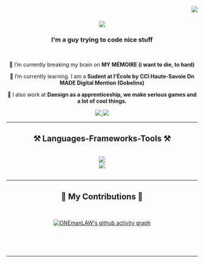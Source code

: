 <img align="right" src="https://visitor-badge.laobi.icu/badge?page_id=ONEmanLAW.ONEmanLAW" />

<h1 align="center">
    <img src="https://readme-typing-svg.herokuapp.com/?font=Righteous&size=35&center=true&color=F4D644&vCenter=true&width=500&height=70&duration=4000&lines=I'm+Hugo+Culot+👋;I+CODE!;" />
</h1>

<h3 align="center">I'm a guy trying to code nice stuff</h3>

<br/>

<div align="center">
 
 🔭 I’m currently breaking my brain on **MY MÉMOIRE (i want to die, to hard)**
 
 🌱 I’m currently learning. I am a **Sudent at l'École by CCI Haute-Savoie Dn MADE Digital Mention (Gobelins)**

 👔 I also work at **Daesign as a apprenticeship, we make serious games and a lot of cool things.**

     


 </div>
 
<div align="center"> 
<!--   <a href="https://linkedin.com/in/hugoculot-dev" target="_blank">
    <img src="https://img.shields.io/badge/LinkedIn-0077B5?style=for-the-badge&logo=linkedin&logoColor=white" target="_blank" />
  </a> -->
  <a href="https://hugo-culot.vercel.app" target="_blank">
     <img src="https://img.shields.io/badge/Portfolio-FF5722?style=for-the-badge&logo=todoist&logoColor=white" target="_blank" />
  </a>
   <a href="mailto:hugoculot.dev@gmail.com">
    <img src="https://img.shields.io/badge/Gmail-333333?style=for-the-badge&logo=gmail&logoColor=red" />
  </a>
</div>

 <hr/>
 
<h2 align="center">⚒️ Languages-Frameworks-Tools ⚒️</h2>
<br/>
<div align="center">
    <img src="https://skillicons.dev/icons?i=vscode,unity,figma,github,git,powershell,vercel"/>
    <br>
    <img src="https://skillicons.dev/icons?i=html,css,javascript,p5js,nodejs,vue,angular,vite,pinia,php,mysql,cs"/><br>
</div>

<br/>
<hr/>

<div align="center">
  <h2>🐍 My Contributions 🐍</h2>
  <br>
    
 
 [![ONEmanLAW's github activity graph](https://github-readme-activity-graph.vercel.app/graph?username=ONEmanLAW&theme=react)](https://github.com/ONEmanLAW/)


 
  
  <br/><br/><br/>
</div>

<hr/>


  
</div>
